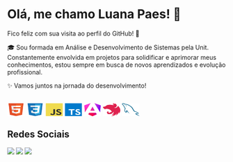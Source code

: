 # Olá, me chamo Luana Paes! 👋

Fico feliz com sua visita ao perfil do GitHub! 🤩

🎓 Sou formada em Análise e Desenvolvimento de Sistemas pela Unit. Constantemente envolvida em projetos para solidificar e aprimorar meus conhecimentos, estou sempre em busca de novos aprendizados e evolução profissional.

✨ Vamos juntos na jornada do desenvolvimento!

<div style="display: inline_block"><br>
  <img align="center" alt="Luana-HTML" height="30" width="40" src="https://github.com/devicons/devicon/blob/master/icons/html5/html5-original.svg">
  <img align="center" alt="Luana-CSS" height="30" width="40" src="https://github.com/devicons/devicon/blob/master/icons/css3/css3-original.svg">
  <img align="center" alt="Luana-Js" height="30" width="40" src="https://github.com/devicons/devicon/blob/master/icons/javascript/javascript-original.svg">
  <img align="center" alt="Luana-Ts" height="30" width="40" src="https://github.com/devicons/devicon/blob/master/icons/typescript/typescript-original.svg">
  <img align="center" alt="Luana-Angular" height="30" width="40" src="https://github.com/devicons/devicon/blob/master/icons/angular/angular-original.svg">
  <img align="center" alt="Luana-Nest" height="30" width="40" src="https://github.com/devicons/devicon/blob/master/icons/nestjs/nestjs-original.svg">
  <img align="center" alt="Luana-MySQL" height="30" width="40" src="https://github.com/devicons/devicon/blob/master/icons/mysql/mysql-original.svg">
</div>
  
  ## Redes Sociais
 
<div> 
   <a href="https://www.linkedin.com/in/luana-paes-0b7084238/" target="_blank"><img src="https://img.shields.io/badge/-LinkedIn-%230077B5?style=for-the-badge&logo=linkedin&logoColor=white" target="_blank"></a> 
  <a href = "mailto:cluanafranca598@gmail.com"><img src="https://img.shields.io/badge/-Gmail-%23333?style=for-the-badge&logo=gmail&logoColor=white" target="_blank"></a>
  <a href="https://instagram.com/lunaf0_" target="_blank"><img src="https://img.shields.io/badge/-Instagram-%23E4405F?style=for-the-badge&logo=instagram&logoColor=white" target="_blank"></a>
  
</div>
